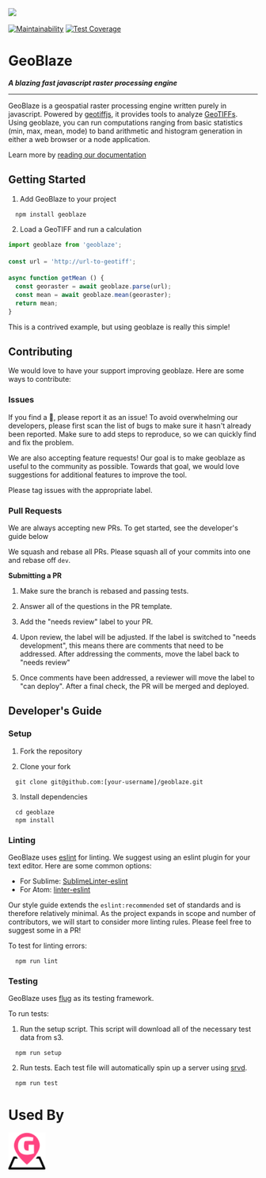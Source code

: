<img src="http://geoblaze.io/assets/img/logo.svg">

[![Maintainability](https://api.codeclimate.com/v1/badges/a99a88d28ad37a79dbf6/maintainability)](https://codeclimate.com/github/codeclimate/codeclimate/maintainability)
[![Test Coverage](https://api.codeclimate.com/v1/badges/a99a88d28ad37a79dbf6/test_coverage)](https://codeclimate.com/github/codeclimate/codeclimate/test_coverage)

# GeoBlaze

***A blazing fast javascript raster processing engine***

---

GeoBlaze is a geospatial raster processing engine written purely in javascript. Powered by [geotiffjs](https://github.com/geotiffjs/geotiff.js), it provides tools to analyze [GeoTIFFs](https://en.wikipedia.org/wiki/GeoTIFF). Using geoblaze, you can run computations ranging from basic statistics (min, max, mean, mode) to band arithmetic and histogram generation in either a web browser or a node application.

Learn more by [reading our documentation](https://geoblaze.io)

## Getting Started

1. Add GeoBlaze to your project
```
  npm install geoblaze
```

2. Load a GeoTIFF and run a calculation

```javascript
import geoblaze from 'geoblaze';

const url = 'http://url-to-geotiff';

async function getMean () {
  const georaster = await geoblaze.parse(url);
  const mean = await geoblaze.mean(georaster);
  return mean;
}
```

This is a contrived example, but using geoblaze is really this simple!

## Contributing

We would love to have your support improving geoblaze. Here are some ways to contribute:

### Issues
If you find a :bug:, please report it as an issue! To avoid overwhelming our developers, please first scan the list of bugs to make sure it hasn't already been reported. Make sure to add steps to reproduce, so we can quickly find and fix the problem.

We are also accepting feature requests! Our goal is to make geoblaze as useful to the community as possible. Towards that goal, we would love suggestions for additional features to improve the tool.

Please tag issues with the appropriate label.

### Pull Requests
We are always accepting new PRs. To get started, see the developer's guide below

We squash and rebase all PRs. Please squash all of your commits into one and rebase off `dev`.

**Submitting a PR**

1. Make sure the branch is rebased and passing tests.

2. Answer all of the questions in the PR template.

3. Add the "needs review" label to your PR.

4. Upon review, the label will be adjusted. If the label is switched to "needs development", this means there are comments that need to be addressed. After addressing the comments, move the label back to "needs review"

5. Once comments have been addressed, a reviewer will move the label to "can deploy". After a final check, the PR will be merged and deployed.

## Developer's Guide

### Setup
1. Fork the repository

2. Clone your fork
```
  git clone git@github.com:[your-username]/geoblaze.git
```

3. Install dependencies
```
  cd geoblaze
  npm install
```

### Linting
GeoBlaze uses [eslint](https://eslint.org/) for linting. We suggest using an eslint plugin for your text editor. Here are some common options:

  - For Sublime: [SublimeLinter-eslint](https://github.com/SublimeLinter/SublimeLinter-eslint)
  - For Atom: [linter-eslint](https://atom.io/packages/linter-eslint)

Our style guide extends the `eslint:recommended` set of standards and is therefore relatively minimal. As the project expands in scope and number of contributors, we will start to consider more linting rules. Please feel free to suggest some in a PR!

To test for linting errors:
```
  npm run lint
```

### Testing
GeoBlaze uses [flug](https://github.com/DanielJDufour/flug) as its testing framework.

To run tests:

1. Run the setup script. This script will download all of the necessary test data from s3.
```
  npm run setup
```

2. Run tests.  Each test file will automatically spin up a server using [srvd](https://github.com/danieljdufour/srvd).
```
  npm run test
```

# Used By
<a href="https://geotiff.io"><img src="https://github.com/GeoTIFF/geotiff.io/raw/master/assets/favicon.png" height="75px"></a>
